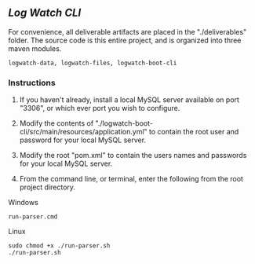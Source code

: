 ﻿_Log Watch CLI_
---------------

For convenience, all deliverable artifacts are placed in the "./deliverables" folder.
The source code is this entire project, and is organized into three maven
modules. 
    
    logwatch-data, logwatch-files, logwatch-boot-cli

### Instructions

1. If you haven't already, install a local MySQL server available on port "3306", 
or which ever port you wish to configure.
    
1. Modify the contents of "./logwatch-boot-cli/src/main/resources/application.yml"
to contain the root user and password for your local MySQL server.

1. Modify the root "pom.xml" to contain the users names and passwords for your local
MySQL server.

1. From the command line, or terminal, enter the following from the root project
directory.

Windows
    
    run-parser.cmd
  
Linux

    sudo chmod +x ./run-parser.sh    
    ./run-parser.sh
